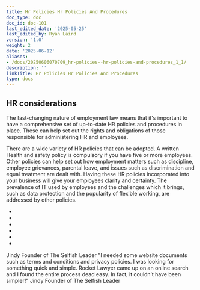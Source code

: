 ```yaml
---
title: Hr Policies Hr Policies And Procedures
doc_type: doc
doc_id: doc-101
last_edited_date: '2025-05-25'
last_edited_by: Ryan Laird
version: '1.0'
weight: 2
date: '2025-06-12'
aliases:
- /docs/20250606070709_hr-policies--hr-policies-and-procedures_1_1/
description: ''
linkTitle: Hr Policies Hr Policies And Procedures
type: docs
---
```


## HR considerations

The fast-changing nature of employment law means that it's important to have a comprehensive set of up-to-date HR policies and procedures in place. These can help set out the rights and obligations of those responsible for administering HR and employees.

There are a wide variety of HR policies that can be adopted. A written Health and safety policy is compulsory if you have five or more employees. Other policies can help set out how employment matters such as discipline, employee grievances, parental leave, and issues such as discrimination and equal treatment are dealt with. Having these HR policies incorporated into your business will give your employees clarity and certainty. The prevalence of IT used by employees and the challenges which it brings, such as data protection and the popularity of flexible working, are addressed by other policies.

-  

-  

-   

-  

-  

-   

Jindy Founder of The Selfish Leader "I needed some website documents such as terms and conditions and privacy policies. I was looking for something quick and simple. Rocket Lawyer came up on an online search and I found the entire process dead easy. In fact, it couldn’t have been simpler!"  Jindy Founder of The Selfish Leader
